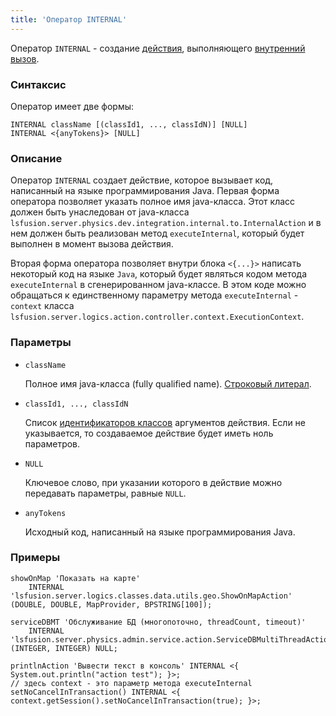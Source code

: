 ```yaml
---
title: 'Оператор INTERNAL'
---
```


Оператор `INTERNAL` - создание [действия](Actions.md), выполняющего [внутренний вызов](Internal_call_INTERNAL.md).

### Синтаксис

Оператор имеет две формы:

    INTERNAL className [(classId1, ..., classIdN)] [NULL]
    INTERNAL <{anyTokens}> [NULL]

### Описание

Оператор `INTERNAL` создает действие, которое вызывает код, написанный на языке программирования Java. Первая форма оператора позволяет указать полное имя java-класса. Этот класс должен быть унаследован от java-класса `lsfusion.server.physics.dev.integration.internal.to.InternalAction` и в нем должен быть реализован метод `executeInternal`, который будет выполнен в момент вызова действия.

Вторая форма оператора позволяет внутри блока `<{...}>` написать некоторый код на языке `Java`, который будет являться кодом метода `executeInternal` в сгенерированном java-классе. В этом коде можно обращаться к единственному параметру метода `executeInternal` -  `context` класса `lsfusion.server.logics.action.controller.context.ExecutionContext`.

### Параметры

- `className`

    Полное имя java-класса (fully qualified name). [Строковый литерал](Literals.md#strliteral).

- `classId1, ..., classIdN`

    Список [идентификаторов классов](IDs.md#classid) аргументов действия. Если не указывается, то создаваемое действие будет иметь ноль параметров.

- `NULL`

    Ключевое слово, при указании которого в действие можно передавать параметры, равные `NULL`.

- `anyTokens`

    Исходный код, написанный на языке программирования Java. 

### Примеры

```lsf
showOnMap 'Показать на карте' 
    INTERNAL 'lsfusion.server.logics.classes.data.utils.geo.ShowOnMapAction' (DOUBLE, DOUBLE, MapProvider, BPSTRING[100]);

serviceDBMT 'Обслуживание БД (многопоточно, threadCount, timeout)' 
    INTERNAL 'lsfusion.server.physics.admin.service.action.ServiceDBMultiThreadAction' (INTEGER, INTEGER) NULL;

printlnAction 'Вывести текст в консоль' INTERNAL <{ System.out.println("action test"); }>;
// здесь context - это параметр метода executeInternal
setNoCancelInTransaction() INTERNAL <{ context.getSession().setNoCancelInTransaction(true); }>; 
```
